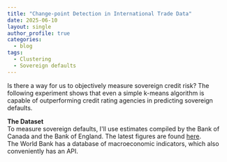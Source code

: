 ```yaml
---
title: "Change-point Detection in International Trade Data"
date: 2025-06-10
layout: single
author_profile: true
categories:
  - blog
tags:
  - Clustering
  - Sovereign defaults
---
```


Is there a way for us to objectively measure sovereign credit risk? The following experiment shows that even a simple k-means algorithm is capable of outperforming credit rating agencies in predicting sovereign defaults. 

**The Dataset**  
To measure sovereign defaults, I'll use estimates compiled by the Bank of Canada and the Bank of England. The latest figures are found [here](https://www.bankofcanada.ca/2024/07/staff-analytical-note-2024-19/).  
The World Bank has a database of macroeconomic indicators, which also conveniently has an API.


